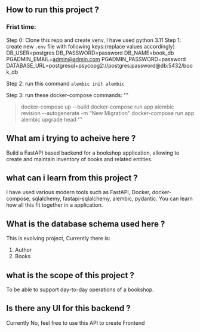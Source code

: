 ## How to run this project ?

### Frist time:
Step 0: Clone this repo and create venv, I have used python 3.11
Step 1: create new `.env` file with following keys:(replace values accordingly)
    DB_USER=postgres
    DB_PASSWORD=password
    DB_NAME=book_db
    PGADMIN_EMAIL=admin@admin.com
    PGADMIN_PASSWORD=password
    DATABASE_URL=postgresql+psycopg2://postgres:password@db:5432/book_db

Step 2: run this command `alembic init alembic`

Step 3: run these docker-compose commands:
'''
>  docker-compose up --build
>  docker-compose run app alembic revision --autogenerate -m "New Migration"
>  docker-compose run app alembic upgrade head
'''

## What am i trying to acheive here ? 
Build a FastAPI based backend for a bookshop application, allowing to create and maintain inventory of books and related entities. 

## what can i learn from this project ? 
I have used various modern tools such as FastAPI, Docker, docker-compose, sqlalchemy, fastapi-sqlalchemy, alembic, pydantic. You can learn how all this fit together in a application. 

## What is the database schema used here ? 
This is evolving project, Currently there is:
1. Author
2. Books 

## what is the scope of this project ?
To be able to support day-to-day operations of a bookshop.

## Is there any UI for this backend ? 
Currently No, feel free to use this API to create Frontend


